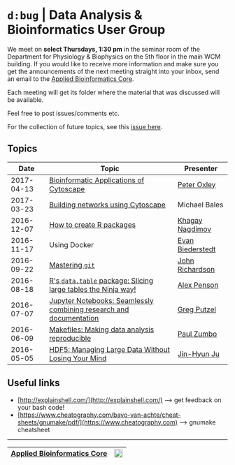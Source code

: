 # `d:bug` | Data Analysis & Bioinformatics User Group 

We meet on __select Thursdays, 1:30 pm__ in the seminar room of the Department for Physiology & Biophysics on the 5th floor in the main WCM building. If you would like to receive more information and make sure you get the announcements of the next meeting straight into your inbox, send an email to the [Applied Bioinformatics Core](https://abc.med.cornell.edu).

Each meeting will get its folder where the material that was discussed will be available.

Feel free to post issues/comments etc.

For the collection of future topics, see this [issue here](https://github.com/abcdbug/dbug/issues/1).

## Topics

| Date | Topic | Presenter |
|------|-------|-----------|
| 2017-04-13 | [Bioinformatic Applications of Cytoscape](https://github.com/abcdbug/dbug/tree/master/Cytoscape) | [Peter Oxley](mailto:pro2004@med.cornell.edu) |
| 2017-03-23 | [Building networks using Cytoscape](https://github.com/abcdbug/dbug/tree/master/Cytoscape) | Michael Bales |
|2016-12-07 | [How to create R packages](https://github.com/abcdbug/dbug/tree/master/R_Packages)    | [Khagay Nagdimov](mailto:khagay@nyu.edu) |
|2016-11-17 | Using Docker | [Evan Biederstedt](mailto:ebiederstedt@nygenome.org) |
|2016-09-22 | [Mastering `git`](https://github.com/abcdbug/team-up-with-git) | [John Richardson](mailto:john@physbio-tech.net) |
|2016-08-18 | [R's `data.table` package: Slicing large tables the Ninja way!](https://github.com/alexpenson/data.table.examples) | [Alex Penson](https://www.mskcc.org/research-areas/labs/members/alexander-penson) |
|2016-07-07 | [Jupyter Notebooks: Seamlessly combining research and documentation](https://github.com/abcdbug/dbug/tree/master/JupyterNotebooks) | [Greg Putzel](mailto://grp2009@med.cornell.edu)  |
|2016-06-09 | [Makefiles: Making data analysis reproducible](https://github.com/abcdbug/dbug/tree/master/Makefiles) | [Paul Zumbo](https://abc.med.cornell.edu/) |
|2016-05-05 | [HDF5: Managing Large Data Without Losing Your Mind](https://github.com/abcdbug/dbug/tree/master/HDF5-Format) | [Jin-Hyun Ju](http://mezeylab.cb.bscb.cornell.edu/PeopleDetail.aspx?Y=Jinhyun%20Ju) |

## Useful links

* [http://explainshell.com/](http://explainshell.com/) --> get feedback on your bash code!
* [https://www.cheatography.com/bavo-van-achte/cheat-sheets/gnumake/pdf/](https://www.cheatography.com) --> gnumake cheatsheet

----------------------------
| [Applied Bioinformatics Core](https://abc.med.cornell.edu) | <img src="https://raw.githubusercontent.com/abcdbug/dbug/master/WCM_logo.png" alt="WCM" style="height: 20px;"/> |
|---------------|---------------|

